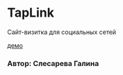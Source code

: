 # TapLink

Сайт-визитка для социальных сетей

[демо](https://slesareva-gala.github.io/TapLink/)

### Автор: Слесарева Галина
